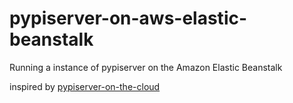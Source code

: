 pypiserver-on-aws-elastic-beanstalk
===================================

Running a instance of pypiserver on the Amazon Elastic Beanstalk

inspired by [pypiserver-on-the-cloud](https://github.com/dexterous/pypiserver-on-the-cloud)
